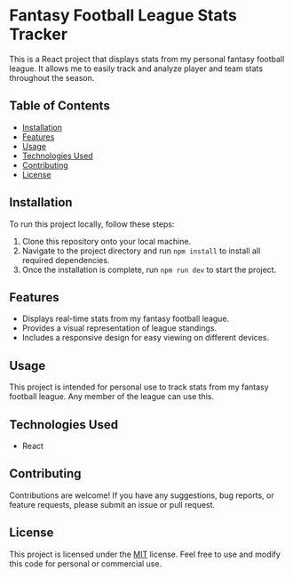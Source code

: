 # Fantasy Football League Stats Tracker

This is a React project that displays stats from my personal fantasy football league. It allows me to easily track and analyze player and team stats throughout the season.

## Table of Contents

- [Installation](#installation)
- [Features](#features)
- [Usage](#usage)
- [Technologies Used](#technologies-used)
- [Contributing](#contributing)
- [License](#license)

## Installation

To run this project locally, follow these steps:

1. Clone this repository onto your local machine.
2. Navigate to the project directory and run `npm install` to install all required dependencies.
3. Once the installation is complete, run `npm run dev` to start the project.

## Features

- Displays real-time stats from my fantasy football league.
- Provides a visual representation of league standings.
- Includes a responsive design for easy viewing on different devices.

## Usage

This project is intended for personal use to track stats from my fantasy football league. Any member of the league can use this.

## Technologies Used

- React

## Contributing

Contributions are welcome! If you have any suggestions, bug reports, or feature requests, please submit an issue or pull request.

## License

This project is licensed under the [MIT](https://choosealicense.com/licenses/mit/) license. Feel free to use and modify this code for personal or commercial use.
